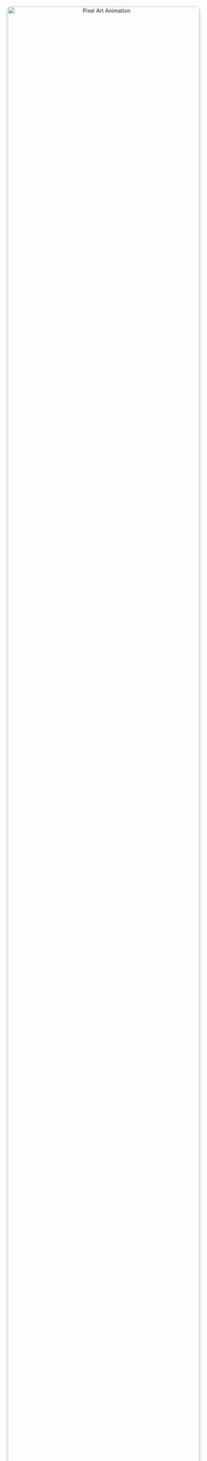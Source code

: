 
<div align="center" style="margin: 140px 0;">
  <img src="https://media3.giphy.com/media/3o7TKOliZn5OBLLjVe/giphy.gif)(https://media0.giphy.com/media/v1.Y2lkPTc5MGI3NjExcXUzYTJkbWFuZ2RubWRrZnAycXF0OTMzNzRweHBqNTV5eHRnYmYycCZlcD12MV9pbnRlcm5hbF9naWZfYnlfaWQmY3Q9Zw/heOKY8nrJUMfK/giphy.gif" 
       width="100%" 
       style="border-radius: 8px; box-shadow: 0 4px 8px rgba(0,0,0,0.2);" 
       alt="Pixel Art Animation"/>
</div>

# 👋 Привет, я Артём !

<p align="center">
  <img src="https://readme-typing-svg.demolab.com?font=Fira+Code&pause=1000&color=22D3EE&center=true&vCenter=true&width=435&lines=Frontend+Developer;Open+to+Work;From+Ulyanovsk" alt="Титулка" />
</p>

Я frontend-разработчик из Ульяновска. Развиваюсь в вебе, всегда рад новым проектам и интересным задачам. Готов к сотрудничеству и открыт для предложений!

---

## 🛠 Мой стек технологий

<p align="center">
  <img src="https://skillicons.dev/icons?i=html,css,js,react,php,laravel,docker,git,figma,bootstrap" alt="Stack icons" />
</p>

### 📫 Как со мной связаться

<p align="center">
  <a href="https://mail.google.com/mail/?view=cm&fs=1&to=artemchervyakov2@gmail.com" target="_blank">
    <img src="https://img.shields.io/badge/-Gmail-EA4335?style=for-the-badge&logo=gmail&logoColor=white" />
  </a>
  <a href="https://t.me/worksoll" title="Telegram">
    <img src="https://img.shields.io/badge/-Telegram-26A5E4?style=for-the-badge&logo=telegram&logoColor=white" alt="Telegram" />
  </a>
  <a href="https://discord.gg/pika4y" title="Discord: lll">
    <img src="https://img.shields.io/badge/-Discord-5865F2?style=for-the-badge&logo=discord&logoColor=white" alt="Discord" />
  </a>
  <a href="https://ulyanovsk.hh.ru/resume_converter/%D0%A7%D0%B5%D1%80%D0%B2%D1%8F%D0%BA%D0%BE%D0%B2%20%D0%90%D1%80%D1%82%D1%91%D0%BC%20%D0%92%D0%B0%D0%BB%D0%B5%D1%80%D1%8C%D0%B5%D0%B2%D0%B8%D1%87.pdf?hash=184cf032ff0f3da5120039ed1f64645836387a&type=pdf&hhtmFrom=resume_list&hhtmSource=resume" 
     download
     title="Скачать резюме с HeadHunter">
    <img src="https://img.shields.io/badge/-Скачать_резюме-DD3636?style=for-the-badge&logo=headhunter&logoColor=white" alt="HeadHunter PDF" />
  </a>
</p>

# Немного личного

## 💭 Я хочу не просто писать код — я хочу **творить**.  
Создавать интерфейсы, которые цепляют взгляд, и решения, которые делают жизнь проще.  

## 👥 Мне важно быть частью **лучшей команды** — где уважают идеи, шутят и ловят общий вайб.  
Я быстро нахожу контакт, умею слушать и говорить — люблю, когда код и коммуникация идут в унисон.  

## ✨ Верю, что сила разработчика — не только в знаниях, но и в умении **понимать других**.  
Поэтому всегда держу баланс между логикой и человечностью.
